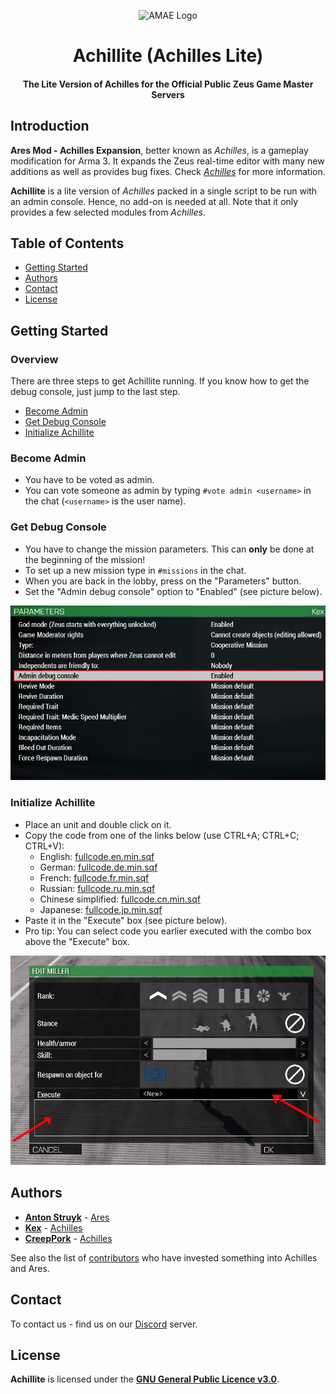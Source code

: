 <p align="center">
    <img src="https://github.com/ArmaAchilles/AresModAchillesExpansion/blob/master/Pictures/logo/achilles_logo_whiteBackground.png" width="140" alt="AMAE Logo">
    <h1 align="center">Achillite (Achilles Lite)</h1>
    <h4 align="center">The Lite Version of Achilles for the Official Public Zeus Game Master Servers</h4>
</p>

## Introduction
**Ares Mod - Achilles Expansion**, better known as _Achilles_, is a gameplay modification for Arma 3. It expands the Zeus real-time editor with many new additions as well as provides bug fixes.
Check [_Achilles_](https://github.com/ArmaAchilles/AresModAchillesExpansion) for more information.

**Achillite** is a lite version of _Achilles_ packed in a single script to be run with an admin console. Hence, no add-on is needed at all. Note that it only provides a few selected modules from _Achilles_.

## Table of Contents
- [Getting Started](#getting-started)
- [Authors](#authors)
- [Contact](#contact)
- [License](#license)

## Getting Started
### Overview
There are three steps to get Achillite running. If you know how to get the debug console, just jump to the last step.
- [Become Admin](#become-admin)
- [Get Debug Console](#get-debug-console)
- [Initialize Achillite](#initialize-achillite)
### Become Admin
- You have to be voted as admin.
- You can vote someone as admin by typing `#vote admin <username>` in the chat (`<username>` is the user name).
### Get Debug Console
- You have to change the mission parameters. This can **only** be done at the beginning of the mission!
- To set up a new mission type in `#missions` in the chat.
- When you are back in the lobby, press on the "Parameters" button.
- Set the "Admin debug console" option to "Enabled" (see picture below).

![](https://github.com/ArmaAchilles/AchillesLite/blob/master/pictures/MissionParams.jpg?raw=true)
### Initialize Achillite
- Place an unit and double click on it.
- Copy the code from one of the links below (use CTRL+A; CTRL+C; CTRL+V):
	- English: [fullcode.en.min.sqf](https://raw.githubusercontent.com/ArmaAchilles/AchillesLite/master/fullcode.en.min.sqf)
	- German: [fullcode.de.min.sqf](https://raw.githubusercontent.com/ArmaAchilles/AchillesLite/master/fullcode.de.min.sqf)
	- French: [fullcode.fr.min.sqf](https://raw.githubusercontent.com/ArmaAchilles/AchillesLite/master/fullcode.fr.min.sqf)
	- Russian: [fullcode.ru.min.sqf](https://raw.githubusercontent.com/ArmaAchilles/AchillesLite/master/fullcode.ru.min.sqf)
	- Chinese simplified: [fullcode.cn.min.sqf](https://raw.githubusercontent.com/ArmaAchilles/AchillesLite/master/fullcode.cn.min.sqf)
	- Japanese: [fullcode.jp.min.sqf](https://raw.githubusercontent.com/ArmaAchilles/AchillesLite/master/fullcode.jp.min.sqf)
- Paste it in the "Execute" box (see picture below).
- Pro tip: You can select code you earlier executed with the combo box above the "Execute" box.

![](https://github.com/ArmaAchilles/AchillesLite/blob/master/pictures/AchilliteInit.jpg?raw=true)

## Authors
- **[Anton Struyk](https://github.com/astruyk)** - [Ares](https://github.com/astruyk/Ares)
- **[Kex](https://github.com/oOKexOo)** - [Achilles](https://github.com/ArmaAchilles/AresModAchillesExpansion)
- **[CreepPork](https://github.com/CreepPork)** - [Achilles](https://github.com/ArmaAchilles/AresModAchillesExpansion)

See also the list of [contributors](https://github.com/ArmaAchilles/AresModAchillesExpansion/blob/master/%40AresModAchillesExpansion/credits.md) who have invested something into Achilles and Ares.

## Contact
To contact us - find us on our [Discord](https://discord.gg/kN7Jnhr) server.

## License
**Achillite** is licensed under the **[GNU General Public Licence v3.0](https://github.com/ArmaAchilles/AchillesLite/blob/master/LICENCE)**.
